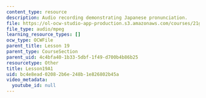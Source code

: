```yaml
---
content_type: resource
description: Audio recording demonstrating Japanese pronunciation.
file: https://ol-ocw-studio-app-production.s3.amazonaws.com/courses/21g-504-japanese-iv-spring-2009/bc4e8ead02082b6e248b1e826802b45a_Lesson19A1.mp3
file_type: audio/mpeg
learning_resource_types: []
ocw_type: OCWFile
parent_title: Lesson 19
parent_type: CourseSection
parent_uid: 4c4bfa40-1b33-5dbf-1f49-d700b4b86b25
resourcetype: Other
title: Lesson19A1
uid: bc4e8ead-0208-2b6e-248b-1e826802b45a
video_metadata:
  youtube_id: null
---
```

